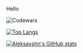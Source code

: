 Hello


![Codewars](https://github.r2v.ch/codewars?user=rsschool_0b4d40ac91b4a1dd&name=true&top_languages=true&stroke=%23248bc7&theme=solarized_light)

[![Top Langs](https://github-readme-stats.vercel.app/api/top-langs/?username=Aleksayshn&layout=compact)](https://github.com/Aleksayshn/github-readme-stats)

[![Aleksayshn's GitHub stats](https://github-readme-stats.vercel.app/api?username=Aleksayshn)](https://github.com/Aleksayshn/github-readme-stats)
